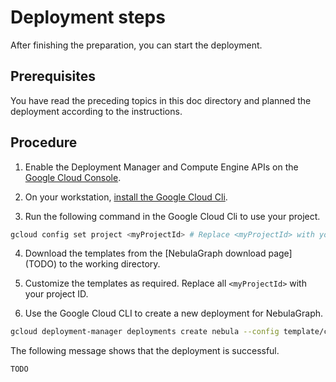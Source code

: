 # Deployment steps

After finishing the preparation, you can start the deployment.

## Prerequisites

You have read the preceding topics in this doc directory and planned the deployment according to the instructions.

## Procedure

1. Enable the Deployment Manager and Compute Engine APIs on the [Google Cloud Console](https://console.cloud.google.com/flows/enableapi?apiid=deploymentmanager,compute_component&_ga=2.168093153.1320456914.1661838962-704336122.1649316074&_gac=1.117124468.1661841350.CjwKCAjwx7GYBhB7EiwA0d8oe1BnSsVFHk3AFov1HWrFGX4ZqXZfHXVLk3LwdY_yyxWWYElEA5m8yxoCN8EQAvD_BwE).

2. On your workstation, [install the Google Cloud Cli](https://cloud.google.com/sdk/docs/quickstarts).

3. Run the following command in the Google Cloud Cli to use your project.

  ```bash
  gcloud config set project <myProjectId> # Replace <myProjectId> with your project ID.
  ```

4. Download the templates from the [NebulaGraph download page] (TODO) to the working directory.

5. Customize the templates as required. Replace all `<myProjectId>` with your project ID.

6. Use the Google Cloud CLI to create a new deployment for NebulaGraph.

  ```bash
  gcloud deployment-manager deployments create nebula --config template/config_template.yaml
  ```

  The following message shows that the deployment is successful.

  ```bash
  TODO
  ```
